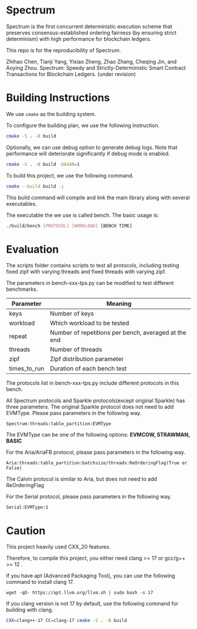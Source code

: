 # Spectrum

Spectrum is the first concurrent deterministic execution scheme that preserves consensus-established ordering fairness (by ensuring strict determinism) with high performance for blockchain ledgers.

This repo is for the reproducibility of Spectrum.

Zhihao Chen, Tianji Yang, Yixiao Zheng, Zhao Zhang, Cheqing Jin, and Aoying Zhou. Spectrum: Speedy and Strictly-Deterministic Smart Contract Transactions for Blockchain Ledgers. (under revision)

# Building Instructions

We use `cmake` as the building system.

To configure the building plan, we use the following instruction. 

```sh
cmake -S . -B build
```

Optionally, we can use debug option to generate debug logs. 
Note that performance will deteriorate significantly if debug mode is enabled. 

```sh
cmake -S . -B build -DASAN=1
```

To build this project, we use the following command. 

```sh
cmake --build build -j
```

This build command will compile and link the main library along with several executables. 

The executable the we use is called bench. The basic usage is: 

```sh
./build/bench [PROTOCOL] [WORKLOAD] [BENCH TIME]
```

# Evaluation

The scripts folder contains scripts to test all protocols, including testing fixed zipf with varying threads and fixed threads with varying zipf.

The parameters in bench-xxx-tps.py can be modified to test different benchmarks.

| Parameter    | Meaning                           |
| ------------ | --------------------------------- |
| keys         | Number of keys                     |
| workload     | Which workload to be tested        |
| repeat       | Number of repetitions per bench, averaged at the end |
| threads      | Number of threads                  |
| zipf         | Zipf distribution parameter        |
| times_to_run | Duration of each bench test        |

The protocols list in bench-xxx-tps.py include different protocols in this bench.

All Spectrum protocols and Sparkle protocols(except original Sparkle) has three parameters. The original Sparkle protocol does not need to add EVMType. Please pass parameters in the following way.

```
Spectrum:threads:table_partition:EVMType
```

The EVMType can be one of the following options: **EVMCOW, STRAWMAN, BASIC**


For the Aria/AriaFB protocol, please pass parameters in the following way.

```
Aria:threads:table_partition:batchsize/threads:ReOrderingFlag(True or False)
```

The Calvin protocol is similar to Aria, but does not need to add ReOrderingFlag

For the Serial protocol, please pass parameters in the following way.

```
Serial:EVMType:1
```


# Caution

This project heavily used CXX_20 features. 

Therefore, to compile this project, you either need clang >= 17 or gcc/g++ >= 12 . 

If you have apt (Advanced Packaging Tool), you can use the following command to install clang 17. 

```
wget -qO- https://apt.llvm.org/llvm.sh | sudo bash -s 17
```

If you clang version is not 17 by default, use the following command for building with clang. 

```sh
CXX=clang++-17 CC=clang-17 cmake -S . -B build
```